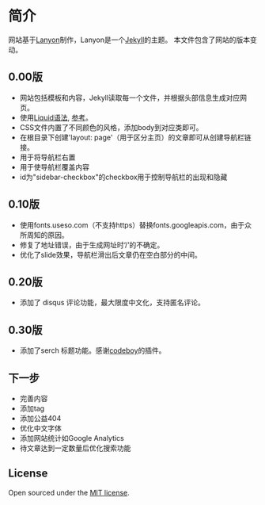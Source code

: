 # 简介

网站基于[Lanyon](https://github.com/poole/lanyon)制作，Lanyon是一个[Jekyll](http://jekyllrb.com)的主题。
本文件包含了网站的版本变动。

## 0.00版

* 网站包括模板和内容，Jekyll读取每一个文件，并根据头部信息生成对应网页。
* 使用[Liquid语法](https://github.com/Shopify/liquid/wiki/Liquid-for-Designers), [参考](http://blog.csdn.net/dont27/article/details/38097581)。
* CSS文件内置了不同颜色的风格，添加body到对应类即可。
* 在根目录下创建'layout: page'（用于区分主页）的文章即可从创建导航栏链接。
* <body class="layout-reverse">用于将导航栏右置
* <body class="sidebar-overlay">用于使导航栏覆盖内容
* id为"sidebar-checkbox"的checkbox用于控制导航栏的出现和隐藏

## 0.10版

* 使用fonts.useso.com（不支持https）替换fonts.googleapis.com，由于众所周知的原因。
* 修复了地址错误，由于生成网址时‘/’的不确定。
* 优化了slide效果，导航栏滑出后文章仍在空白部分的中间。

## 0.20版

* 添加了 disqus 评论功能，最大限度中文化，支持匿名评论。

## 0.30版
* 添加了serch 标题功能。感谢[codeboy](https://github.com/androiddevelop)的插件。

## 下一步

* 完善内容
* 添加tag
* 添加公益404
* 优化中文字体
* 添加网站统计如Google Analytics
* 待文章达到一定数量后优化搜索功能

## License

Open sourced under the [MIT license](LICENSE.md).

